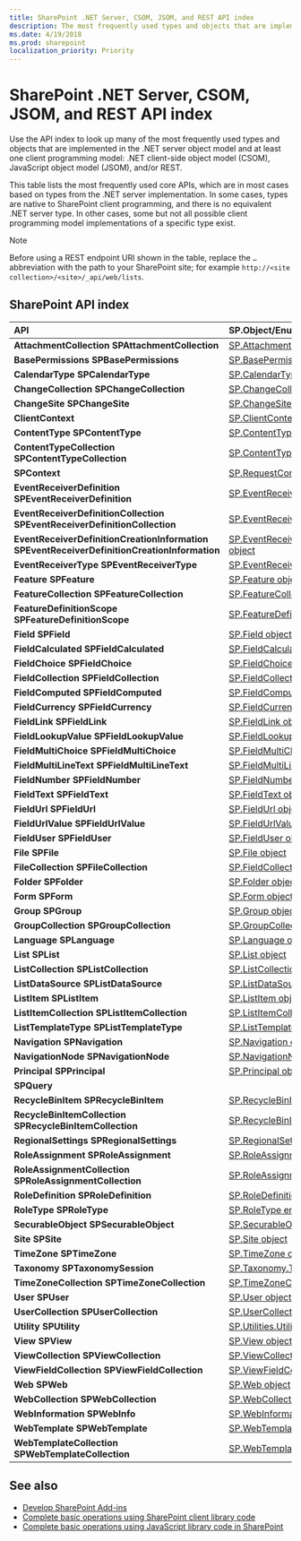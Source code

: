 ```yaml
---
title: SharePoint .NET Server, CSOM, JSOM, and REST API index
description: The most frequently used types and objects that are implemented in the .NET server object model and at least one client programming model.
ms.date: 4/19/2018
ms.prod: sharepoint
localization_priority: Priority
---
```


# SharePoint .NET Server, CSOM, JSOM, and REST API index

Use the API index to look up many of the most frequently used types and objects that are implemented in the .NET server object model and at least one client programming model: .NET client-side object model (CSOM), JavaScript object model (JSOM), and/or REST.

This table lists the most frequently used core APIs, which are in most cases based on types from the .NET server implementation. In some cases, types are native to SharePoint client programming, and there is no equivalent .NET server type. In other cases, some but not all possible client programming model implementations of a specific type exist.

> [!NOTE] 
> Before using a REST endpoint URI shown in the table, replace the `…` abbreviation with the path to your SharePoint site; for example `http://<site collection>/<site>/_api/web/lists`.
 
 
## SharePoint API index

| API   | SP.Object/Enumeration (sp.js)   | REST Endpoint      |
| :------------- | :--------------------- | :-------------- |
| **AttachmentCollection** **SPAttachmentCollection**                                             | [SP.AttachmentCollection](http://msdn.microsoft.com/library/28247ba7-eeaf-e1fc-0609-fb4c39b5d53c%28Office.15%29.aspx)                              | `…/_api/web/lists('<list id>')/items(<item id>)/attachmentfiles`                                                                                                |
| **BasePermissions** **SPBasePermissions**                                                       | [SP.BasePermissions object](http://msdn.microsoft.com/library/40349d51-1068-08c6-8ba4-b23ee58396c4%28Office.15%29.aspx)                            | N/A                                                                                                                                                             |
| **CalendarType** **SPCalendarType**                                                             | [SP.CalendarType enumeration](http://msdn.microsoft.com/library/33242ef7-1300-b534-6e8e-c5df1a3df85b%28Office.15%29.aspx)                          | N/A                                                                                                                                                             |
| **ChangeCollection** **SPChangeCollection**                                                     | [SP.ChangeCollection object](http://msdn.microsoft.com/library/528b8776-f295-77ff-5403-a3556b4f3081%28Office.15%29.aspx)                           | `…/_api/web/getchanges(changequery)`                                                                                                                            |
| **ChangeSite** **SPChangeSite**                                                                 | [SP.ChangeSite enumeration](http://msdn.microsoft.com/library/fab86803-f106-97d0-6e97-696c91f210cd%28Office.15%29.aspx)                            | N/A                                                                                                                                                             |
| **ClientContext**                                                                               | [SP.ClientContext object](http://msdn.microsoft.com/library/662619d3-60b9-92a8-5da7-b481c9b73c79%28Office.15%29.aspx)                              | `…/_api/contextinfo`                                                                                                                                            |
| **ContentType** **SPContentType**                                                               | [SP.ContentType object](http://msdn.microsoft.com/library/5418f5ad-8a47-3bf7-a8ac-99b10ba04294%28Office.15%29.aspx)                                | `…/_api/web/contenttypes('<content type id>')`                                                                                                                  |
| **ContentTypeCollection** **SPContentTypeCollection**                                           | [SP.ContentTypeCollection object](http://msdn.microsoft.com/library/e89cc14d-40ea-5e7a-c3db-efe7e6697445%28Office.15%29.aspx)                      | `…/_api/web/contenttypes`                                                                                                                                       |
| **SPContext**                                                                                   | [SP.RequestContext object](http://msdn.microsoft.com/library/7bf846f5-e049-ca89-14b7-cf9fed8a82f1%28Office.15%29.aspx)                             | N/A                                                                                                                                                             |
| **EventReceiverDefinition** **SPEventReceiverDefinition**                                       | [SP.EventReceiverDefinition object](http://msdn.microsoft.com/library/7d78e562-fb0e-2e87-aa47-022aa0c5848c%28Office.15%29.aspx)                    | `…/_api/web/eventreceivers`                                                                                                                                     |
| **EventReceiverDefinitionCollection** **SPEventReceiverDefinitionCollection**                   | [SP.EventReceiverDefinitionCollection object](http://msdn.microsoft.com/library/1a495e76-00ab-4e20-e824-c3612458448d%28Office.15%29.aspx)          | `…/_api/web/eventreceivers(eventreceiverid)`                                                                                                                    |
| **EventReceiverDefinitionCreationInformation** **SPEventReceiverDefinitionCreationInformation** | [SP.EventReceiverDefinitionCreationInformation object](http://msdn.microsoft.com/library/38382946-d098-b658-306f-019ee4d0e15e%28Office.15%29.aspx) | N/A                                                                                                                                                             |
| **EventReceiverType** **SPEventReceiverType**                                                   | [SP.EventReceiverType enumeration](http://msdn.microsoft.com/library/8b4db240-9814-052c-fb67-1e840b610969%28Office.15%29.aspx)                     | N/A                                                                                                                                                             |
| **Feature** **SPFeature**                                                                       | [SP.Feature object](http://msdn.microsoft.com/library/e998df87-9250-17d1-737d-a37092f36ec8%28Office.15%29.aspx)                                    | `…/_api/web/features(featureid)`                                                                                                                                |
| **FeatureCollection** **SPFeatureCollection**                                                   | [SP.FeatureCollection object](http://msdn.microsoft.com/library/ab02330d-3102-8342-5641-a9a4f6a48772%28Office.15%29.aspx)                          | `…/_api/web/features`                                                                                                                                           |
| **FeatureDefinitionScope** **SPFeatureDefinitionScope**                                         | [SP.FeatureDefinitionScope enumeration](http://msdn.microsoft.com/library/574f7613-5707-d0ad-dc72-02d639a299ff%28Office.15%29.aspx)                | N/A                                                                                                                                                             |
| **Field** **SPField**                                                                           | [SP.Field object](http://msdn.microsoft.com/library/d1e50cda-8d5e-47aa-8c78-23b1707dca04%28Office.15%29.aspx)                                      | […/_api/web/fields('<field id>')](https://msdn.microsoft.com/en-us/library/dn600182.aspx#bk_Field)                                                              |
| **FieldCalculated** **SPFieldCalculated**                                                       | [SP.FieldCalculated object](http://msdn.microsoft.com/library/40a5b764-f1be-482b-7779-88e9bbb3f70a%28Office.15%29.aspx)                            | […/_api/web/fields('<field id>')](https://msdn.microsoft.com/en-us/library/dn600182.aspx#FieldCalculated%20resource)                                            |
| **FieldChoice** **SPFieldChoice**                                                               | [SP.FieldChoice object](http://msdn.microsoft.com/library/4521054f-8b98-892a-1e4f-016684e2872f%28Office.15%29.aspx)                                | […/_api/web/fields('<field id>')](https://msdn.microsoft.com/en-us/library/dn600182.aspx#FieldMultiChoice,%20FieldChoice,%20and%20FieldRatingScale%20resources) |
| **FieldCollection** **SPFieldCollection**                                                       | [SP.FieldCollection object](http://msdn.microsoft.com/library/db532e07-a4e8-d2f8-4ac8-c14de4adc761%28Office.15%29.aspx)                            | […/_api/web/fields](https://msdn.microsoft.com/en-us/library/dn600182.aspx#FieldCollection%20resource)                                                          |
| **FieldComputed** **SPFieldComputed**                                                           | [SP.FieldComputed object](http://msdn.microsoft.com/library/c00fcb21-1aab-6aff-cc9c-a7b1c9cd70f6%28Office.15%29.aspx)                              | […/_api/web/fields('<field id>')](https://msdn.microsoft.com/en-us/library/dn600182.aspx#FieldComputed%20resource)                                              |
| **FieldCurrency** **SPFieldCurrency**                                                           | [SP.FieldCurrency object](http://msdn.microsoft.com/library/aef1c982-fb34-3c5c-a6dc-659fd16b32e7%28Office.15%29.aspx)                              | […/_api/web/fields('<field id>')](https://msdn.microsoft.com/en-us/library/dn600182.aspx#FieldNumber%20and%20FieldCurrency%20resources)                         |
| **FieldLink** **SPFieldLink**                                                                   | [SP.FieldLink object](http://msdn.microsoft.com/library/5dc71a19-3260-20fa-73ed-3de3cde37825%28Office.15%29.aspx)                                  | `…/_api/web/contenttypes('<content type id>')/fieldlinks('<field link id>')`                                                                                    |
| **FieldLookupValue** **SPFieldLookupValue**                                                     | [SP.FieldLookup object](http://msdn.microsoft.com/library/275b256e-1192-75f5-b604-ec002448be02%28Office.15%29.aspx)                                | N/A                                                                                                                                                             |
| **FieldMultiChoice** **SPFieldMultiChoice**                                                     | [SP.FieldMultiChoice object](http://msdn.microsoft.com/library/a9546014-715a-ed57-993f-bbe237f92880%28Office.15%29.aspx)                           | […/_api/web/fields('<field id>')](https://msdn.microsoft.com/en-us/library/dn600182.aspx#FieldMultiChoice,%20FieldChoice,%20and%20FieldRatingScale%20resources) |
| **FieldMultiLineText** **SPFieldMultiLineText**                                                 | [SP.FieldMultiLineText object](http://msdn.microsoft.com/library/52d130f2-6858-3aa1-88ce-d5b73eccd150%28Office.15%29.aspx)                         | […/_api/web/fields('<field id>')](https://msdn.microsoft.com/en-us/library/dn600182.aspx#FieldMultiLineText%20resource)                                         |
| **FieldNumber** **SPFieldNumber**                                                               | [SP.FieldNumber object](http://msdn.microsoft.com/library/1c3d179f-21a7-66cc-ea16-3341ea50f395%28Office.15%29.aspx)                                | […/_api/web/fields('<field id>')](https://msdn.microsoft.com/en-us/library/dn600182.aspx#FieldNumber%20and%20FieldCurrency%20resources)                         |
| **FieldText** **SPFieldText**                                                                   | [SP.FieldText object](http://msdn.microsoft.com/library/ba9a623c-b387-862d-eb1b-eb9d7fd9e04e%28Office.15%29.aspx)                                  | […/_api/web/fields('<field id>')](https://msdn.microsoft.com/en-us/library/dn600182.aspx#FieldText%20resource)                                                  |
| **FieldUrl** **SPFieldUrl**                                                                     | [SP.FieldUrl object](http://msdn.microsoft.com/library/4eeff596-fa18-d21e-8cc0-fd8463fb5351%28Office.15%29.aspx)                                   | […/_api/web/fields('<field id>')](https://msdn.microsoft.com/en-us/library/dn600182.aspx#FieldUrl%20resource)                                                   |
| **FieldUrlValue** **SPFieldUrlValue**                                                           | [SP.FieldUrlValue object](http://msdn.microsoft.com/library/3866f4a6-8fda-586a-ecdc-0c7e7d7ad44b%28Office.15%29.aspx)                              | N/A                                                                                                                                                             |
| **FieldUser** **SPFieldUser**                                                                   | [SP.FieldUser object](http://msdn.microsoft.com/library/9058425f-b35a-b8a3-d5d1-b2abdbf08576%28Office.15%29.aspx)                                  | […/_api/web/fields('<field id>')](https://msdn.microsoft.com/en-us/library/dn600182.aspx#FieldLookup%20and%20FieldUser%20resources)                             |
| **File** **SPFile**                                                                             | [SP.File object](http://msdn.microsoft.com/library/860609d0-d317-41ca-9164-159e522d07cb%28Office.15%29.aspx)                                       | […/_api/web/getfilebyserverrelativeurl('/<folder name>/<file name>')](https://msdn.microsoft.com/en-us/library/dn450841.aspx#File%20resource)                   |
| **FileCollection** **SPFileCollection**                                                         | [SP.FieldCollection object](http://msdn.microsoft.com/library/db532e07-a4e8-d2f8-4ac8-c14de4adc761%28Office.15%29.aspx)                            | […/_api/web/getfolderbyserverrelativeurl('/<folder name>')/files](https://msdn.microsoft.com/en-us/library/dn450841.aspx#FileCollection%20resource)             |
| **Folder** **SPFolder**                                                                         | [SP.Folder object](http://msdn.microsoft.com/library/60117e9d-6e9c-8aa9-be9f-a287bc1f547f%28Office.15%29.aspx)                                     | […/_api/web/getfolderbyserverrelativeurl('/<folder name>')](https://msdn.microsoft.com/en-us/library/dn450841.aspx#Folder%20resource)                           |
| **Form** **SPForm**                                                                             | [SP.Form object](http://msdn.microsoft.com/library/8d5429c4-c218-a17e-51ee-1d34914d5550%28Office.15%29.aspx)                                       | `…/_api/web/lists(guid'<list id>')/forms('<form id>')`                                                                                                          |
| **Group** **SPGroup**                                                                           | [SP.Group object](http://msdn.microsoft.com/library/763a2172-1d66-cf41-4121-d26902e6f42a%28Office.15%29.aspx)                                      | […/_api/web/sitegroups(<group id>)](https://msdn.microsoft.com/en-us/library/dn531432.aspx#Group%20resource)                                                    |
| **GroupCollection** **SPGroupCollection**                                                       | [SP.GroupCollection object](http://msdn.microsoft.com/library/c20fa978-7e6c-e9f6-b169-852872b982e6%28Office.15%29.aspx)                            | […/_api/web/sitegroups](https://msdn.microsoft.com/en-us/library/dn531432.aspx#GroupCollection%20resource)                                                      |
| **Language** **SPLanguage**                                                                     | [SP.Language object](http://msdn.microsoft.com/library/072936e7-a23f-f4ea-9c6d-c484b3ba1d25%28Office.15%29.aspx)                                   | N/A                                                                                                                                                             |
| **List** **SPList**                                                                             | [SP.List object](http://msdn.microsoft.com/library/6d4b1a5d-0600-87d3-757d-360679d937dc%28Office.15%29.aspx)                                       | […/_api/web/lists(guid'<list id>')](https://msdn.microsoft.com/en-us/library/dn531433.aspx#List%20resource)                                                     |
| **ListCollection** **SPListCollection**                                                         | [SP.ListCollection object](http://msdn.microsoft.com/library/abc4fe81-3b0f-dffb-dba5-638c3f58268a%28Office.15%29.aspx)                             | […/_api/web/lists](https://msdn.microsoft.com/en-us/library/dn531433.aspx#ListCollection%20resource)                                                            |
| **ListDataSource** **SPListDataSource**                                                         | [SP.ListDataSource object](http://msdn.microsoft.com/library/099059ae-2261-e3f5-d8f2-7dbcbadeff21%28Office.15%29.aspx)                             | N/A                                                                                                                                                             |
| **ListItem** **SPListItem**                                                                     | [SP.ListItem object](http://msdn.microsoft.com/library/3ea127c9-6cba-fe11-2193-ff2dc5c02fbf%28Office.15%29.aspx)                                   | […/_api/web/lists(guid'<list id>')/items(<item id>)](https://msdn.microsoft.com/en-us/library/dn531433.aspx#ListItem%20resource)                                |
| **ListItemCollection** **SPListItemCollection**                                                 | [SP.ListItemCollection object](http://msdn.microsoft.com/library/05107bcd-32d5-b2a5-05d2-12152441c1fc%28Office.15%29.aspx)                         | […/_api/web/lists(guid'<list id>')/items](https://msdn.microsoft.com/en-us/library/dn531433.aspx#ListItemCollection%20resource)                                 |
| **ListTemplateType** **SPListTemplateType**                                                     | [SP.ListTemplateType enumeration](http://msdn.microsoft.com/library/1ccbd999-9415-8449-6b38-aadb9549f384%28Office.15%29.aspx)                      | N/A                                                                                                                                                             |
| **Navigation** **SPNavigation**                                                                 | [SP.Navigation object](http://msdn.microsoft.com/library/22777706-0bf1-ae70-0d99-529e643a2f31%28Office.15%29.aspx)                                 | `…/_api/web/navigation`                                                                                                                                         |
| **NavigationNode** **SPNavigationNode**                                                         | [SP.NavigationNode object](http://msdn.microsoft.com/library/ec8a4fe0-6996-dba3-f565-4333c5046311%28Office.15%29.aspx)                             | N/A                                                                                                                                                             |
| **Principal** **SPPrincipal**                                                                   | [SP.Principal object](http://msdn.microsoft.com/library/2d89b994-f692-7b2c-0cd0-be586586d70a%28Office.15%29.aspx)                                  | N/A                                                                                                                                                             |
| **SPQuery**                                                                                     |                                                                                                                                                    | N/A                                                                                                                                                             |
| **RecycleBinItem** **SPRecycleBinItem**                                                         | [SP.RecycleBinItem object](http://msdn.microsoft.com/library/4109c8f7-2dbe-95db-a0b2-064da24f4ed9%28Office.15%29.aspx)                             | `…/_api/web/RecycleBin(recyclebinitemid)`                                                                                                                       |
| **RecycleBinItemCollection** **SPRecycleBinItemCollection**                                     | [SP.RecycleBinItemCollection object](http://msdn.microsoft.com/library/e182d87a-b0be-dc3e-ba9e-69f9148e9366%28Office.15%29.aspx)                   | `…/_api/web/RecycleBin`                                                                                                                                         |
| **RegionalSettings** **SPRegionalSettings**                                                     | [SP.RegionalSettings object](http://msdn.microsoft.com/library/fcf7b8c8-c595-8646-6d60-7ae27084848d%28Office.15%29.aspx)                           | `…/_api/web/RegionalSettings`                                                                                                                                   |
| **RoleAssignment** **SPRoleAssignment**                                                         | [SP.RoleAssignment object](http://msdn.microsoft.com/library/5dd76bb3-c0a0-a3b8-8263-723fe3d542f8%28Office.15%29.aspx)                             | […/_api/web/roleassignments(<principal id>)](https://msdn.microsoft.com/en-us/library/dn531432.aspx#RoleAssignment%20resource)                                  |
| **RoleAssignmentCollection** **SPRoleAssignmentCollection**                                     | [SP.RoleAssignmentCollection object](http://msdn.microsoft.com/library/ec84c668-9eca-45e8-40ae-8d9ac283d3b1%28Office.15%29.aspx)                   | […/_api/web/roleassignments](https://msdn.microsoft.com/en-us/library/dn531432.aspx#RoleAssignmentCollection%20resource)                                        |
| **RoleDefinition** **SPRoleDefinition**                                                         | [SP.RoleDefinition object](http://msdn.microsoft.com/library/a7871c97-07d9-b63f-bdb8-6812adb82be8%28Office.15%29.aspx)                             | […/_api/web/roledefinitions(<role definition id>)](https://msdn.microsoft.com/en-us/library/dn531432.aspx#RoleDefinition%20resource)                            |
| **RoleType** **SPRoleType**                                                                     | [SP.RoleType enumeration](http://msdn.microsoft.com/library/c2c0149f-6b90-9cd5-73d8-5ee3ab9c2ca9%28Office.15%29.aspx)                              | N/A                                                                                                                                                             |
| **SecurableObject** **SPSecurableObject**                                                       | [SP.SecurableObject object](http://msdn.microsoft.com/library/6b9c310e-2a80-9bff-540b-28d54b37c841%28Office.15%29.aspx)                            | N/A                                                                                                                                                             |
| **Site** **SPSite**                                                                             | [SP.Site object](http://msdn.microsoft.com/library/d3169eb6-882f-180a-2159-34301f66746a%28Office.15%29.aspx)                                       | `…/_api/site`                                                                                                                                                   |
| **TimeZone** **SPTimeZone**                                                                     | [SP.TimeZone object](http://msdn.microsoft.com/library/5bef51e2-c86c-1821-0462-0749e77f9be3%28Office.15%29.aspx)                                   | `…/_api/web/RegionalSettings/TimeZones(timzoneid)`                                                                                                              |
| **Taxonomy** **SPTaxonomySession**                                                                     | [SP.Taxonomy.TaxonomySession object](https://msdn.microsoft.com/en-us/library/office/dn312543.aspx)                                   | NA                                                                                                              |
| **TimeZoneCollection** **SPTimeZoneCollection**                                                 | [SP.TimeZoneCollection object](http://msdn.microsoft.com/library/95b45caa-c88f-2f53-c99e-738859d7bb93%28Office.15%29.aspx)                         | `…/_api/web/RegionalSettings/TimeZones`                                                                                                                         |
| **User** **SPUser**                                                                             | [SP.User object](http://msdn.microsoft.com/library/d36be210-3c1d-c589-e703-1ad66156dc18%28Office.15%29.aspx)                                       | […/_api/web/siteusers(@v)?@v='<login name>'](https://msdn.microsoft.com/en-us/library/dn531432.aspx#User%20resource)                                            |
| **UserCollection** **SPUserCollection**                                                         | [SP.UserCollection object](http://msdn.microsoft.com/library/1bb7bd28-4f19-a8a7-762f-3887c2b8ef7d%28Office.15%29.aspx)                             | […/_api/web/sitegroups(<group id>)/users](https://msdn.microsoft.com/en-us/library/dn531432.aspx#UserCollection%20resource)                                     |
| **Utility** **SPUtility**                                                                       | [SP.Utilities.Utility object (sp.js)](http://msdn.microsoft.com/library/57148667-64ff-7fed-8665-03226e70a96b%28Office.15%29.aspx)                  | N/A                                                                                                                                                             |
| **View** **SPView**                                                                             | [SP.View object (sp.js)](http://msdn.microsoft.com/library/7b97ecb8-47cc-5c76-231f-81fa4ccae30a%28Office.15%29.aspx)                               | […/_api/web/lists(guid'<list id>')/views('<view id>')](https://msdn.microsoft.com/en-us/library/dn531433.aspx#bk_View)                                          |
| **ViewCollection** **SPViewCollection**                                                         | [SP.ViewCollection object](http://msdn.microsoft.com/library/3b0214c7-17b3-152c-78fa-a7a01e8b679a%28Office.15%29.aspx)                             | […/_api/web/lists(guid'<list id>')/views](https://msdn.microsoft.com/en-us/library/dn531433.aspx#ViewCollection%20resource)                                     |
| **ViewFieldCollection** **SPViewFieldCollection**                                               | [SP.ViewFieldCollection object](http://msdn.microsoft.com/library/05cab807-0609-5881-4119-bea2623eb01d%28Office.15%29.aspx)                        | […/_api/web/lists(guid'<list id>')/views('<view id>')/fields](https://msdn.microsoft.com/en-us/library/dn531433.aspx#ViewFieldCollection%20resource)            |
| **Web** **SPWeb**                                                                               | [SP.Web object](http://msdn.microsoft.com/library/3685fd38-a11d-f07c-c042-13efc6473ba5%28Office.15%29.aspx)                                        | […/_api/web](https://msdn.microsoft.com/en-us/library/dn499819.aspx#Web%20resource)                                                                             |
| **WebCollection** **SPWebCollection**                                                           | [SP.WebCollection object](http://msdn.microsoft.com/library/fa790853-9ced-0e79-4ce4-9228c336d770%28Office.15%29.aspx)                              | […/_api/web/webs](https://msdn.microsoft.com/en-us/library/dn499819.aspx#WebCollection%20resource)                                                              |
| **WebInformation** **SPWebInfo**                                                                | [SP.WebInformation object](http://msdn.microsoft.com/library/006ca57d-50c2-9605-c4ef-fee212aacd54%28Office.15%29.aspx)                             | `…/_api/web/webinfos('<web information id>')`                                                                                                                   |
| **WebTemplate** **SPWebTemplate**                                                               | [SP.WebTemplate object](http://msdn.microsoft.com/library/cd670582-20a3-30b7-20f5-758be6d838da%28Office.15%29.aspx)                                | `…/_api/web/GetAvailableWebTemplates(languageid,includecrosslanguage)/getbyname(templatename)`                                                                  |
| **WebTemplateCollection** **SPWebTemplateCollection**                                           | [SP.WebTemplateCollection object](http://msdn.microsoft.com/library/c6e8b2c8-4f0f-bfda-2626-49c59ef92844%28Office.15%29.aspx)                      | `…/_api/web/GetAvailableWebTemplates(languageid,includecrosslanguage)`                                                                                          |

## See also

- [Develop SharePoint Add-ins](develop-sharepoint-add-ins.md)
- [Complete basic operations using SharePoint client library code](complete-basic-operations-using-sharepoint-client-library-code.md)
- [Complete basic operations using JavaScript library code in SharePoint](complete-basic-operations-using-javascript-library-code-in-sharepoint.md)
